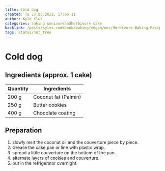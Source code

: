 ```yaml
---
title: Cold dog
created: Tu 23.05.2022, 17:06:11
author: Kyle Klus
categories: baking omnivoreandherbivore cake
backlink: /posts/kyles-cookbook/baking/vegan/moc/Herbivore-Baking-Recipes.html
tags: status/not_tree
---
```


# Cold dog

## Ingredients (approx. 1 cake)

| Quantity | Ingredients |
| ---------------- | ------------------------------ |
| 200 g | Coconut fat (Palmin) |
| 250 g | Butter cookies |
| 400 g | Chocolate coating |

## Preparation

1. slowly melt the coconut oil and the couverture piece by piece.
2. Grease the cake pan or line with plastic wrap.
3. spread a little couverture on the bottom of the pan.
4. alternate layers of cookies and couverture.
5. put in the refrigerator overnight.

